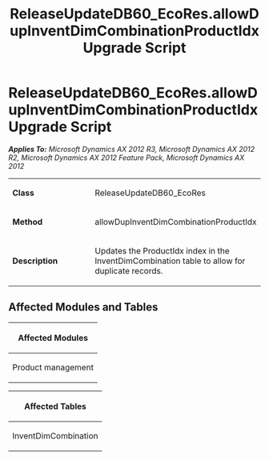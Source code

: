 ﻿---
title: ReleaseUpdateDB60_EcoRes.allowDupInventDimCombinationProductIdx Upgrade Script
TOCTitle: ReleaseUpdateDB60_EcoRes.allowDupInventDimCombinationProductIdx Upgrade Script
ms:assetid: a79fe17b-5368-1b77-1faf-2db51bad82c5
ms:mtpsurl: https://msdn.microsoft.com/en-us/library/JJ686369(v=AX.60)
ms:contentKeyID: 49710325
ms.date: 05/18/2015
mtps_version: v=AX.60
---

# ReleaseUpdateDB60\_EcoRes.allowDupInventDimCombinationProductIdx Upgrade Script 


_**Applies To:** Microsoft Dynamics AX 2012 R3, Microsoft Dynamics AX 2012 R2, Microsoft Dynamics AX 2012 Feature Pack, Microsoft Dynamics AX 2012_

<table>
<colgroup>
<col style="width: 50%" />
<col style="width: 50%" />
</colgroup>
<tbody>
<tr class="odd">
<td><p><strong>Class</strong></p></td>
<td><p>ReleaseUpdateDB60_EcoRes</p></td>
</tr>
<tr class="even">
<td><p><strong>Method</strong></p></td>
<td><p>allowDupInventDimCombinationProductIdx</p></td>
</tr>
<tr class="odd">
<td><p><strong>Description</strong></p></td>
<td><p>Updates the ProductIdx index in the InventDimCombination table to allow for duplicate records.</p></td>
</tr>
</tbody>
</table>


## Affected Modules and Tables

<table>
<colgroup>
<col style="width: 100%" />
</colgroup>
<thead>
<tr class="header">
<th><p>Affected Modules</p></th>
</tr>
</thead>
<tbody>
<tr class="odd">
<td><p>Product management</p></td>
</tr>
</tbody>
</table>


<table>
<colgroup>
<col style="width: 100%" />
</colgroup>
<thead>
<tr class="header">
<th><p>Affected Tables</p></th>
</tr>
</thead>
<tbody>
<tr class="odd">
<td><p>InventDimCombination</p></td>
</tr>
</tbody>
</table>

  


